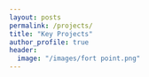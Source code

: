```yaml
---
layout: posts
permalink: /projects/
title: "Key Projects"
author_profile: true
header:
  image: "/images/fort point.png"
---
```



